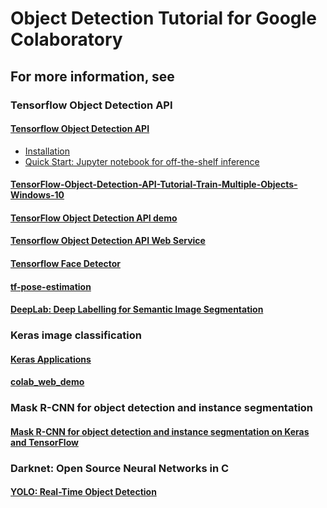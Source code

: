 # Object Detection Tutorial for Google Colaboratory

## For more information, see

### Tensorflow Object Detection API

#### [Tensorflow Object Detection API](https://github.com/tensorflow/models/tree/master/research/object_detection)
* [Installation](https://github.com/tensorflow/models/blob/master/research/object_detection/g3doc/installation.md)
* [Quick Start: Jupyter notebook for off-the-shelf inference](https://github.com/tensorflow/models/blob/master/research/object_detection/object_detection_tutorial.ipynb)

#### [TensorFlow-Object-Detection-API-Tutorial-Train-Multiple-Objects-Windows-10](https://github.com/EdjeElectronics/TensorFlow-Object-Detection-API-Tutorial-Train-Multiple-Objects-Windows-10)

#### [TensorFlow Object Detection API demo](https://github.com/GoogleCloudPlatform/tensorflow-object-detection-example)

#### [Tensorflow Object Detection API Web Service](https://github.com/webrtcHacks/tfObjWebrtc)

#### [Tensorflow Face Detector](https://github.com/yeephycho/tensorflow-face-detection)

#### [tf-pose-estimation](https://github.com/ildoonet/tf-pose-estimation)

#### [DeepLab: Deep Labelling for Semantic Image Segmentation](https://github.com/tensorflow/models/tree/master/research/deeplab)

### Keras image classification

#### [Keras Applications](https://keras.io/applications/)

#### [colab_web_demo](https://github.com/a2kiti/colab_web_demo)

### Mask R-CNN for object detection and instance segmentation

#### [Mask R-CNN for object detection and instance segmentation on Keras and TensorFlow](https://github.com/matterport/Mask_RCNN)

### Darknet: Open Source Neural Networks in C

#### [YOLO: Real-Time Object Detection](https://pjreddie.com/darknet/yolo/)

